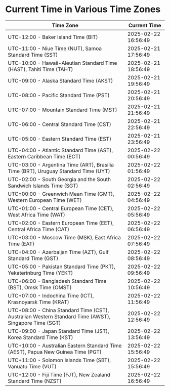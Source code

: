 # Current Time in Various Time Zones

| Time Zone | Current Time |
|-----------|--------------|
| UTC-12:00 - Baker Island Time (BIT) | 2025-02-22 16:56:49 |
| UTC-11:00 - Niue Time (NUT), Samoa Standard Time (SST) | 2025-02-21 17:56:49 |
| UTC-10:00 - Hawaii-Aleutian Standard Time (HAST), Tahiti Time (TAHT) | 2025-02-21 18:56:49 |
| UTC-09:00 - Alaska Standard Time (AKST) | 2025-02-21 19:56:49 |
| UTC-08:00 - Pacific Standard Time (PST) | 2025-02-21 20:56:49 |
| UTC-07:00 - Mountain Standard Time (MST) | 2025-02-21 21:56:49 |
| UTC-06:00 - Central Standard Time (CST) | 2025-02-21 22:56:49 |
| UTC-05:00 - Eastern Standard Time (EST) | 2025-02-21 23:56:49 |
| UTC-04:00 - Atlantic Standard Time (AST), Eastern Caribbean Time (ECT) | 2025-02-22 00:56:49 |
| UTC-03:00 - Argentina Time (ART), Brasília Time (BRT), Uruguay Standard Time (UYT) | 2025-02-22 01:56:49 |
| UTC-02:00 - South Georgia and the South Sandwich Islands Time (SGT) | 2025-02-22 02:56:49 |
| UTC±00:00 - Greenwich Mean Time (GMT), Western European Time (WET) | 2025-02-22 04:56:49 |
| UTC+01:00 - Central European Time (CET), West Africa Time (WAT) | 2025-02-22 05:56:49 |
| UTC+02:00 - Eastern European Time (EET), Central Africa Time (CAT) | 2025-02-22 06:56:49 |
| UTC+03:00 - Moscow Time (MSK), East Africa Time (EAT) | 2025-02-22 07:56:49 |
| UTC+04:00 - Azerbaijan Time (AZT), Gulf Standard Time (GST) | 2025-02-22 08:56:49 |
| UTC+05:00 - Pakistan Standard Time (PKT), Yekaterinburg Time (YEKT) | 2025-02-22 09:56:49 |
| UTC+06:00 - Bangladesh Standard Time (BST), Omsk Time (OMST) | 2025-02-22 10:56:49 |
| UTC+07:00 - Indochina Time (ICT), Krasnoyarsk Time (KRAT) | 2025-02-22 11:56:49 |
| UTC+08:00 - China Standard Time (CST), Australian Western Standard Time (AWST), Singapore Time (SGT) | 2025-02-22 12:56:49 |
| UTC+09:00 - Japan Standard Time (JST), Korea Standard Time (KST) | 2025-02-22 13:56:49 |
| UTC+10:00 - Australian Eastern Standard Time (AEST), Papua New Guinea Time (PGT) | 2025-02-22 15:56:49 |
| UTC+11:00 - Solomon Islands Time (SBT), Vanuatu Time (VUT) | 2025-02-22 15:56:49 |
| UTC+12:00 - Fiji Time (FJT), New Zealand Standard Time (NZST) | 2025-02-22 16:56:49 |
